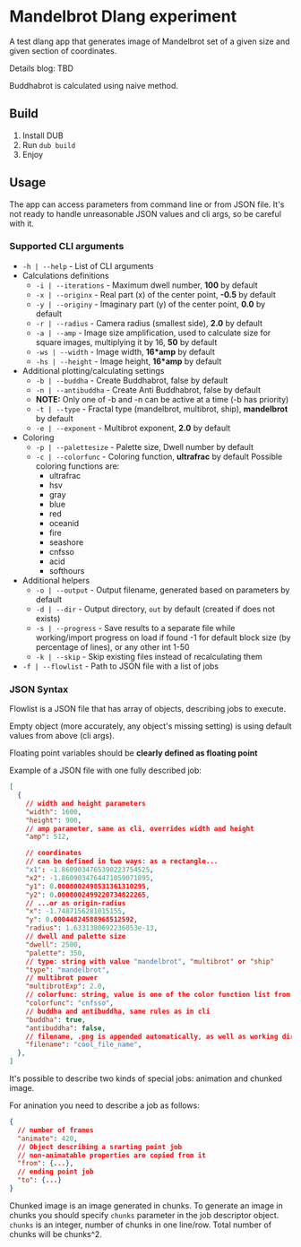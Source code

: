 # Mandelbrot Dlang experiment

A test dlang app that generates image of Mandelbrot set of a given size and given section of coordinates.

Details blog: TBD

Buddhabrot is calculated using naive method.

## Build

1. Install DUB
2. Run `dub build`
3. Enjoy

## Usage

The app can access parameters from command line or from JSON file.
It's not ready to handle unreasonable JSON values and cli args, so be careful with it.

### Supported CLI arguments

- `-h | --help` - List of CLI arguments
- Calculations definitions
  - `-i | --iterations` - Maximum dwell number, **100** by default
  - `-x | --originx` - Real part (x) of the center point, **-0.5** by default
  - `-y | --originy` - Imaginary part (y) of the center point, **0.0** by default
  - `-r | --radius` - Camera radius (smallest side), **2.0** by default
  - `-a | --amp` - Image size amplification, used to calculate size for square images, multiplying it by 16, **50** by default
  - `-ws | --width` - Image width, **16\*amp** by default
  - `-hs | --height` - Image height, **16\*amp** by default
- Additional plotting/calculating settings
  - `-b | --buddha` - Create Buddhabrot, false by default
  - `-n | --antibuddha` - Create Anti Buddhabrot, false by default
  - **NOTE:** Only one of -b and -n can be active at a time (-b has priority)
  - `-t | --type` - Fractal type (mandelbrot, multibrot, ship), **mandelbrot** by default
  - `-e | --exponent` - Multibrot exponent, **2.0** by default
- Coloring
  - `-p | --palettesize` - Palette size, Dwell number by default
  - `-c | --colorfunc` - Coloring function, **ultrafrac** by default
    Possible coloring functions are:
      * ultrafrac
      * hsv
      * gray
      * blue
      * red
      * oceanid
      * fire
      * seashore
      * cnfsso
      * acid
      * softhours
- Additional helpers
  - `-o | --output` - Output filename, generated based on parameters by default
  - `-d | --dir` - Output directory, `out` by default (created if does not exists)
  - `-s | --progress` - Save results to a separate file while working/import progress on load if found
    -1 for default block size (by percentage of lines), or any other int 1-50
  - `-k | --skip` - Skip existing files instead of recalculating them
- `-f | --flowlist` - Path to JSON file with a list of jobs

### JSON Syntax

Flowlist is a JSON file that has array of objects, describing jobs to execute.

Empty object (more accurately, any object's missing setting) is using default values from above (cli args).

Floating point variables should be **clearly defined as floating point**

Example of a JSON file with one fully described job:

```json
[
  {
    // width and height parameters
    "width": 1600,
    "height": 900,
    // amp parameter, same as cli, overrides width and height
    "amp": 512,

    // coordinates
    // can be defined in two ways: as a rectangle...
    "x1": -1.8609034765390223754525,
    "x2": -1.8609034764471059071895,
    "y1": 0.0008002498531361310295,
    "y2": 0.0008002499220734822265,
    // ...or as origin-radius
    "x": -1.7487156281015155,
    "y": 0.00044824588968512592,
    "radius": 1.6331380692236053e-13,
    // dwell and palette size
    "dwell": 2500,
    "palette": 350,
    // type: string with value "mandelbrot", "multibrot" or "ship"
    "type": "mandelbrot",
    // multibrot power
    "multibrotExp": 2.0,
    // colorfunc: string, value is one of the color function list from cli args
    "colorfunc": "cnfsso",
    // buddha and antibuddha, same rules as in cli
    "buddha": true,
    "antibuddha": false,
    // filename, .png is appended automatically, as well as working directory
    "filename": "cool_file_name",
  },
]
```

It's possible to describe two kinds of special jobs: animation and chunked image.

For anination you need to describe a job as follows:

```json
{
  // number of frames
  "animate": 420,
  // Object describing a srarting point job
  // non-animatable properties are copied from it
  "from": {...},
  // ending point job
  "to": {...}
}
```

Chunked image is an image generated in chunks.
To generate an image in chunks you should specify `chunks` parameter in the job descriptor object.
`chunks` is an integer, number of chunks in one line/row. Total number of chunks will be chunks^2.